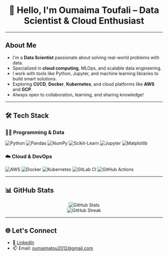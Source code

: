 <!-- GitHub Profile README for Oumaima Toufali (updated GIF) -->

<h1 align="center">👋 Hello, I'm Oumaima Toufali – Data Scientist & Cloud Enthusiast</h1>



---

##  About Me

-  I'm a **Data Scientist** passionate about solving real-world problems with data.
-  Specialized in **cloud computing**, MLOps, and scalable data engineering.
-  I work with tools like Python, Jupyter, and machine learning libraries to build smart solutions.
-  Exploring **CI/CD**, **Docker**, **Kubernetes**, and cloud platforms like **AWS** and **GCP**.
-  Always open to collaboration, learning, and sharing knowledge!

---

## 🛠️ Tech Stack

### 👩‍💻 Programming & Data

![Python](https://img.shields.io/badge/-Python-3776AB?logo=python&logoColor=white&style=flat)
![Pandas](https://img.shields.io/badge/-Pandas-150458?logo=pandas&logoColor=white&style=flat)
![NumPy](https://img.shields.io/badge/-NumPy-013243?logo=numpy&logoColor=white&style=flat)
![Scikit-Learn](https://img.shields.io/badge/-Scikit--Learn-F7931E?logo=scikit-learn&logoColor=white&style=flat)
![Jupyter](https://img.shields.io/badge/-Jupyter-F37626?logo=jupyter&logoColor=white&style=flat)
![Matplotlib](https://img.shields.io/badge/-Matplotlib-11557C?logo=python&logoColor=white&style=flat)

### ☁️ Cloud & DevOps

![AWS](https://img.shields.io/badge/-AWS-232F3E?logo=amazon-aws&logoColor=white&style=flat)
![Docker](https://img.shields.io/badge/-Docker-2496ED?logo=docker&logoColor=white&style=flat)
![Kubernetes](https://img.shields.io/badge/-Kubernetes-326CE5?logo=kubernetes&logoColor=white&style=flat)
![GitLab CI](https://img.shields.io/badge/-GitLab%20CI-FC6D26?logo=gitlab&logoColor=white&style=flat)
![GitHub Actions](https://img.shields.io/badge/-GitHub%20Actions-2088FF?logo=github-actions&logoColor=white&style=flat)

---

## 📊 GitHub Stats

<p align="center">
  <img src="https://github-readme-stats.vercel.app/api?username=oumaimatoufali&show_icons=true&theme=tokyonight" alt="GitHub Stats">
  <br>
  <img src="https://github-readme-streak-stats.herokuapp.com/?user=oumaimatoufali&theme=tokyonight" alt="GitHub Streak">
</p>

---

## 🌐 Let's Connect

- 🔗 [LinkedIn](https://www.linkedin.com/in/oumaima-toufali)
- 📫 Email: oumaimatou2012@gmail.com
